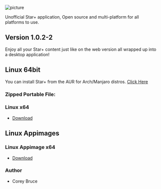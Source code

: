 ![picture](https://i.imgur.com/W0atJsa.png)

Unofficial Star+ application, Open source and multi-platform for all platforms to use.

## Version 1.0.2-2

Enjoy all your Star+ content just like on the web version all wrapped up into a desktop application!


 ## Linux 64bit

 You can install Star+ from the AUR for Arch/Manjaro distros.
 [Click Here](https://aur.archlinux.org/packages/starplus-bin)

 ### Zipped Portable File:

 ### Linux x64
 - [Download](https://gitlab.com/disneyplusdesktop/binaries/1.0.2-1/-/raw/main/DisneyPlus-linux-x64.tar.xz)
 
 ## Linux Appimages

  ### Linux Appimage x64
 - [Download](https://gitlab.com/disneyplusdesktop/binaries/1.0.2-1raw/main/DisneyPlus-x64.AppImage)


 ### Author
  * Corey Bruce
